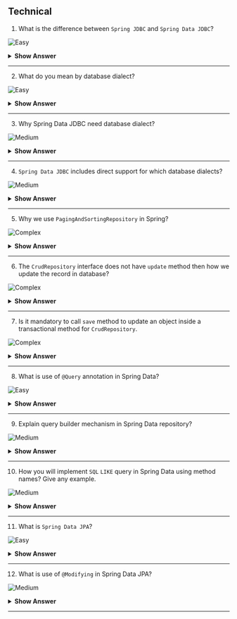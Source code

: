## Technical

1. What is the difference between `Spring JDBC` and `Spring Data JDBC`?

![Easy](https://github.com/revaturelabs/interviewquestions/blob/dev/ComplexityTags/simple%20(2).svg)

<details> <summary> <b> Show Answer </b> </summary>

<blockquote> 
    
- `Spring JDBC`, sub module under Spring framework project, provides Spring abstractions over the plain JDBC `DataSource` that we can use with the Spring Framework.
- `Spring JDBC` nicely hooks support for `Transaction Management`, `Exception Handling`, `DB connection management`, `Connection pool configuration`, avoiding boilerplate code using `JdbcTemplate` etc.
- `Spring Data JDBC`, sub module under Spring Data project, makes it easy to implement JDBC based repositories.
- `Spring Data JDBC` is an Object Relational Mapper (ORM) based on the `Repository` abstraction.
- `Spring Data JDBC` nicely hooks support for `CrudRepository`, `@Query`, `PagingAndSortingRepository`, `@Value` in persistence constructors etc. 

</blockquote> 

</details>

---

2. What do you mean by database dialect? 

![Easy](https://github.com/revaturelabs/interviewquestions/blob/dev/ComplexityTags/simple%20(2).svg)

<details> <summary> <b> Show Answer </b> </summary>

<blockquote> 
    
- A database dialect is a configuration setting for platform independent software (`JPA`, `Hibernate`, etc.) which allows such software to translate its generic SQL statements into vendor specific DDL, DML.
</blockquote> 

</details>

---

3. Why Spring Data JDBC need database dialect?

![Medium](https://github.com/revaturelabs/interviewquestions/blob/dev/ComplexityTags/Medium%20(2).svg)

<details> <summary> <b> Show Answer </b> </summary>

<blockquote> 
    
- One of the core features of `Spring Data JDBC` is to generate automatic queries using `CrudRepository` for vendor specific database.
- To generate the queries `Spring Data JDBC` internally uses database dialects.
</blockquote> 

</details>

---

4. `Spring Data JDBC` includes direct support for which database dialects?

![Medium](https://github.com/revaturelabs/interviewquestions/blob/dev/ComplexityTags/Medium%20(2).svg)

<details> <summary> <b> Show Answer </b> </summary>

<blockquote> 
    
- In terms of databases, `Spring Data JDBC` requires a dialect to abstract common `SQL` functionality over vendor-specific flavors. 
- `Spring Data JDBC` includes direct support for the following databases:
    - `DB2`
    - `H2`
    - `HSQLDB`
    - `MariaDB`
    - `Microsoft SQL Server`
    - `MySQL`
    - `Oracle`
    - `Postgres`
</blockquote> 

</details>

---

5. Why we use `PagingAndSortingRepository` in Spring?

![Complex](https://github.com/revaturelabs/interviewquestions/blob/dev/ComplexityTags/Complex%20(2).svg)

<details> <summary> <b> Show Answer </b> </summary>

<blockquote> 
    
- `Spring Data JDBC` sub module under Spring Data project provides `PagingAndSortingRepository` which is extension of `CrudRepository` to provide additional methods to retrieve entities using the pagination and sorting abstraction.

</blockquote> 

</details>

---
6. The `CrudRepository` interface does not have `update` method then how we update the record in database? 

![Complex](https://github.com/revaturelabs/interviewquestions/blob/dev/ComplexityTags/Complex%20(2).svg)

<details> <summary> <b> Show Answer </b> </summary>

<blockquote> 
    
- `CrudRepository` has only `save` but it acts as `update` as well.
- When we `save` an entity with empty `id` it will do a save.
- When you do `save` on entity with existing `id` it will do an `update`.
- This means after we used findById and changed something in returned object, we can call save on that object and it will actually do an update because after findById you get an object with populated id that exist in our database.
- `save` in `CrudRepository` can accept a single entity or Iterable of our entity type.
</blockquote> 

</details>

---
7. Is it mandatory to call `save` method to update an object inside a transactional method for `CrudRepository`.

![Complex](https://github.com/revaturelabs/interviewquestions/blob/dev/ComplexityTags/Complex%20(2).svg)

<details> <summary> <b> Show Answer </b> </summary>

<blockquote> 
    
- Calling `save` method to update an object inside a transactional method is not mandatory.
- When we use `findById` method to retrieve an entity within a transactional method, the returned entity is managed by the persistence provider. 
- Hence, any change to that entity will be automatically persisted in the database, regardless of whether we are invoking the save method inside a transactional method.
</blockquote> 

</details>

---
8. What is use of `@Query` annotation in Spring Data?

![Easy](https://github.com/revaturelabs/interviewquestions/blob/dev/ComplexityTags/simple%20(2).svg)

<details> <summary> <b> Show Answer </b> </summary>

<blockquote> 
    
- `Spring Data` provides multiple ways to define a query that we can execute.
- One of this popular method is using `@Query` annotation.
- We can annotate the `Spring Data` repository method with the `@Query` annotation where its `value` attribute contains the `JPQL` or `SQL` to be executed.
- It's a convenient approach to place a query definition just above the method inside the repository rather than inside our domain model as named queries.
</blockquote> 

</details>

---
9. Explain query builder mechanism in Spring Data repository?

![Medium](https://github.com/revaturelabs/interviewquestions/blob/dev/ComplexityTags/Medium%20(2).svg)

<details> <summary> <b> Show Answer </b> </summary>

<blockquote> 
    
- The query builder mechanism built into the `Spring Data` repository infrastructure is useful for building constraining queries over entities of the repository.
- The query method names are divided into `subject` and `predicate`.
- The first part (`find…By`, `exists…By`) defines the subject of the query, the second part forms the predicate.
- Few Queries subject keywords - `find…By`, `get…By`, `count…By`, `…Distinct…`, `delete…By`,`Top<number>…`
- Few Queries predicate keywords - `Containing`, `After`, `Before`, `Between`, `EndingWith`, `StartsWith`, `LessThan`, `GreaterThan`
- Few Query predicate modifier keywords - `IgnoreCase`, `OrderBy…`
- Example-
```java
interface PersonRepository extends Repository<Person, Long> {

  List<Person> findByEmailAddressAndLastname(EmailAddress emailAddress, String lastname);

  // Enables the distinct flag for the query
  List<Person> findDistinctPeopleByLastnameOrFirstname(String lastname, String firstname);
  List<Person> findPeopleDistinctByLastnameOrFirstname(String lastname, String firstname);

  // Enabling ignoring case for an individual property
  List<Person> findByLastnameIgnoreCase(String lastname);
 
  // Enabling ignoring case for all suitable properties
  List<Person> findByLastnameAndFirstnameAllIgnoreCase(String lastname, String firstname);

  // Enabling static ORDER BY for a query
  List<Person> findByLastnameOrderByFirstnameAsc(String lastname);
  List<Person> findByLastnameOrderByFirstnameDesc(String lastname);
}
```

</blockquote> 

</details>

---
10. How you will implement `SQL` `LIKE` query in Spring Data using method names? Give any example.

![Medium](https://github.com/revaturelabs/interviewquestions/blob/dev/ComplexityTags/Medium%20(2).svg)

<details> <summary> <b> Show Answer </b> </summary>

<blockquote> 
    
- Let’s consider Login entity comprising of userId attribute.
- There can be four different variations of LIKE query formed using method names as follows:
  - Exact Match `SELECT ... LIKE userId`
    - `List<User> findByUserIdLike(String userId);`
  - Starting With `SELECT ... LIKE userId%`
    - `List<User> findByUserIdStartingWith(String userId);`
  - Ending With `SELECT ... LIKE %userId`
    - `List<User> findByUserIdEndingWith(String userId);`
  - In Between `SELECT ... LIKE %userId%`
    - `List<User> findByUserIdContaining(String userId);`
</blockquote> 

</details>

---
11. What is `Spring Data JPA`?

![Easy](https://github.com/revaturelabs/interviewquestions/blob/dev/ComplexityTags/simple%20(2).svg)

<details> <summary> <b> Show Answer </b> </summary>

<blockquote> 
    
- `Spring Data JPA`, sub module under Spring Data project, makes it easy to implement `JPA` based repositories.
- `Spring Data JPA` provides repository support for the `Java Persistence API (JPA)`. 
- It eases development of applications that need to access JPA data sources. 
- `Spring Data JPA` nicely hooks support for `JpaRepository`, `Hibernate`, `OpenJPA`, `EclipseLink`, `Querydsl`, `@Modifying`
</blockquote> 

</details>

---
12.  What is use of `@Modifying` in Spring Data JPA?

![Medium](https://github.com/revaturelabs/interviewquestions/blob/dev/ComplexityTags/Medium%20(2).svg)

<details> <summary> <b> Show Answer </b> </summary>

<blockquote> 
    
- Adding `@Modifying` annotation indicates the query is not for a `SELECT` query.
- `@Modifying` annotation lets you execute `DML` inserts, updates, deletes)and `DDL` using `JPA` `@Query` annotations.
- `@Modifying` annotation is only relevant in combination with the `@Query` annotation, derived query methods or custom methods do not require this Annotation.
</blockquote> 

</details>

---
